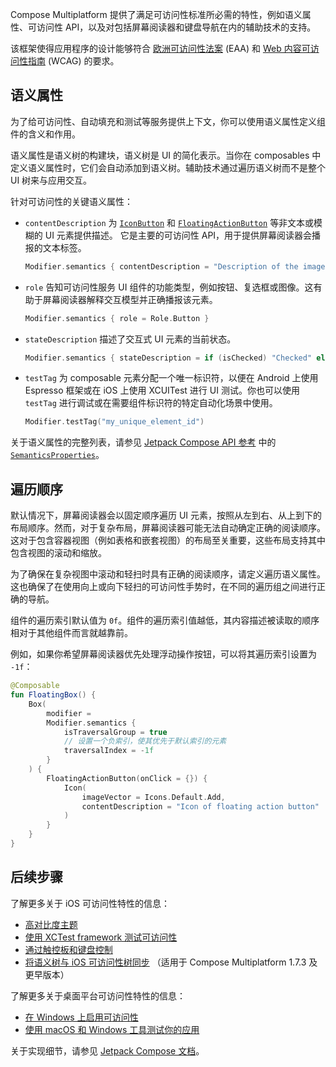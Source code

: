[//]: # (title: 可访问性)

Compose Multiplatform 提供了满足可访问性标准所必需的特性，例如语义属性、可访问性 API，以及对包括屏幕阅读器和键盘导航在内的辅助技术的支持。

该框架使得应用程序的设计能够符合 [欧洲可访问性法案](https://eur-lex.europa.eu/legal-content/EN/TXT/?uri=CELEX%3A32019L0882) (EAA) 和 [Web 内容可访问性指南](https://www.w3.org/TR/WCAG21/) (WCAG) 的要求。

## 语义属性

为了给可访问性、自动填充和测试等服务提供上下文，你可以使用语义属性定义组件的含义和作用。

语义属性是语义树的构建块，语义树是 UI 的简化表示。当你在 composables 中定义语义属性时，它们会自动添加到语义树。辅助技术通过遍历语义树而不是整个 UI 树来与应用交互。

针对可访问性的关键语义属性：

*   `contentDescription` 为 [`IconButton`](https://kotlinlang.org/api/compose-multiplatform/material3/androidx.compose.material3/-icon-button.html) 和 [`FloatingActionButton`](https://kotlinlang.org/api/compose-multiplatform/material3/androidx.compose.material3/-floating-action-button.html) 等非文本或模糊的 UI 元素提供描述。
    它是主要的可访问性 API，用于提供屏幕阅读器会播报的文本标签。

    ```kotlin
    Modifier.semantics { contentDescription = "Description of the image" }
    ```

*   `role` 告知可访问性服务 UI 组件的功能类型，例如按钮、复选框或图像。这有助于屏幕阅读器解释交互模型并正确播报该元素。

    ```kotlin
    Modifier.semantics { role = Role.Button }
    ```

*   `stateDescription` 描述了交互式 UI 元素的当前状态。

    ```kotlin
    Modifier.semantics { stateDescription = if (isChecked) "Checked" else "Unchecked" }
    ```

*   `testTag` 为 composable 元素分配一个唯一标识符，以便在 Android 上使用 Espresso 框架或在 iOS 上使用 XCUITest 进行 UI 测试。你也可以使用 `testTag` 进行调试或在需要组件标识符的特定自动化场景中使用。

    ```kotlin
    Modifier.testTag("my_unique_element_id")
    ```

关于语义属性的完整列表，请参见 [Jetpack Compose API 参考](https://developer.android.com/reference/kotlin/androidx/compose/ui/semantics/SemanticsProperties) 中的 [`SemanticsProperties`](https://developer.android.com/reference/kotlin/androidx/compose/ui/semantics/SemanticsProperties)。

## 遍历顺序

默认情况下，屏幕阅读器会以固定顺序遍历 UI 元素，按照从左到右、从上到下的布局顺序。然而，对于复杂布局，屏幕阅读器可能无法自动确定正确的阅读顺序。这对于包含容器视图（例如表格和嵌套视图）的布局至关重要，这些布局支持其中包含视图的滚动和缩放。

为了确保在复杂视图中滚动和轻扫时具有正确的阅读顺序，请定义遍历语义属性。这也确保了在使用向上或向下轻扫的可访问性手势时，在不同的遍历组之间进行正确的导航。

组件的遍历索引默认值为 `0f`。组件的遍历索引值越低，其内容描述被读取的顺序相对于其他组件而言就越靠前。

例如，如果你希望屏幕阅读器优先处理浮动操作按钮，可以将其遍历索引设置为 `-1f`：

```kotlin
@Composable
fun FloatingBox() {
    Box(
        modifier =
        Modifier.semantics {
            isTraversalGroup = true
            // 设置一个负索引，使其优先于默认索引的元素
            traversalIndex = -1f
        }
    ) {
        FloatingActionButton(onClick = {}) {
            Icon(
                imageVector = Icons.Default.Add,
                contentDescription = "Icon of floating action button"
            )
        }
    }
}
```

## 后续步骤

了解更多关于 iOS 可访问性特性的信息：

*   [高对比度主题](compose-ios-accessibility.md#high-contrast-theme)
*   [使用 XCTest framework 测试可访问性](compose-ios-accessibility.md#test-accessibility-with-xctest-framework)
*   [通过触控板和键盘控制](compose-ios-accessibility.md#control-via-trackpad-and-keyboard)
*   [将语义树与 iOS 可访问性树同步](compose-ios-accessibility.md#choose-the-tree-synchronization-option) （适用于 Compose Multiplatform 1.7.3 及更早版本）

了解更多关于桌面平台可访问性特性的信息：

*   [在 Windows 上启用可访问性](compose-desktop-accessibility.md#enabling-accessibility-on-windows)
*   [使用 macOS 和 Windows 工具测试你的应用](compose-desktop-accessibility.md#example-custom-button-with-semantic-rules)

关于实现细节，请参见 [Jetpack Compose 文档](https://developer.android.com/develop/ui/compose/accessibility)。